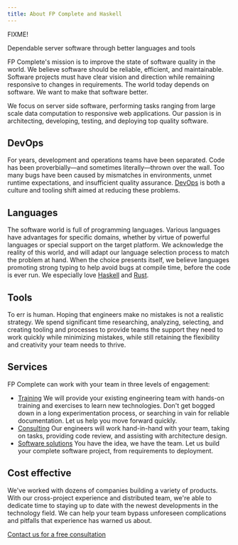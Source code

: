 ```yaml
---
title: About FP Complete and Haskell
---
```


FIXME!

<p class="lead">Dependable server software through better languages and tools</p>

FP Complete's mission is to improve the state of software quality in
the world. We believe software should be reliable, efficient, and
maintainable. Software projects must have clear vision and direction
while remaining responsive to changes in requirements. The world today
depends on software. We want to make that software better.

We focus on server side software, performing tasks ranging from large
scale data computation to responsive web applications. Our passion is
in architecting, developing, testing, and deploying top quality
software.

<div class="row">

<div class="col-md-4">

## DevOps

For years, development and operations teams have been separated. Code
has been proverbially&mdash;and sometimes literally&mdash;thrown over
the wall. Too many bugs have been caused by mismatches in
environments, unmet runtime expectations, and insufficient quality
assurance. [DevOps](/devops) is both a culture and tooling shift aimed
at reducing these problems.

</div> <!-- /col-md-4 -->

<div class="col-md-4">

## Languages

The software world is full of programming languages. Various languages have advantages for specific domains, whether by virtue of powerful languages or special support on the target platform. We acknowledge the reality of this world, and will adapt our language selection process to match the problem at hand. When the choice presents itself, we believe languages promoting strong typing to help avoid bugs at compile time, before the code is ever run. We especially love [Haskell](/haskell) and [Rust](/rust).

</div> <!-- /col-md-4 -->

<div class="col-md-4">

## Tools

To err is human. Hoping that engineers make no mistakes is not a
realistic strategy. We spend significant time researching, analyzing,
selecting, and creating tooling and processes to provide teams the
support they need to work quickly while minimizing mistakes, while
still retaining the flexibility and creativity your team needs to
thrive.

</div> <!-- /col-md-4 -->

</div> <!-- /row -->

## Services

FP Complete can work with your team in three levels of engagement:

* [Training](/training) We will provide your existing engineering team
  with hands-on training and exercises to learn new
  technologies. Don't get bogged down in a long experimentation
  process, or searching in vain for reliable documentation. Let us
  help you move forward quickly.
* [Consulting](/consulting) Our engineers will work hand-in-hand with
  your team, taking on tasks, providing code review, and assisting
  with architecture design.
* [Software solutions](/solutions) You have the idea, we have the
  team. Let us build your complete software project, from requirements
  to deployment.

## Cost effective

We've worked with dozens of companies building a variety of
products. With our cross-project experience and distributed team,
we're able to dedicate time to staying up to date with the newest
developments in the technology field. We can help your team bypass
unforeseen complications and pitfalls that experience has warned us
about.

<p class="text-center"><a href="/contact-us" class="btn btn-primary">Contact us for a free consultation</a></p>
